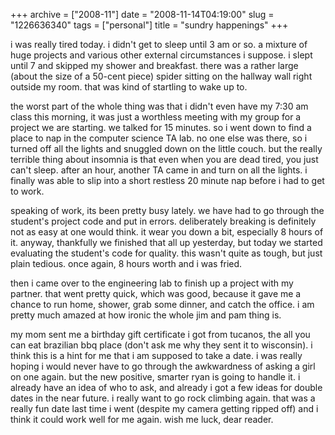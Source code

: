 +++
archive = ["2008-11"]
date = "2008-11-14T04:19:00"
slug = "1226636340"
tags = ["personal"]
title = "sundry happenings"
+++

i was really tired today. i didn't get to sleep until 3 am or so.
a mixture of huge projects and various other external circumstances
i suppose. i slept until 7 and skipped my shower and breakfast. there was
a rather large (about the size of a 50-cent piece) spider sitting on the
hallway wall right outside my room. that was kind of startling to wake up
to.

the worst part of the whole thing was that i didn't even have my 7:30 am
class this morning, it was just a worthless meeting with my group for
a project we are starting. we talked for 15 minutes. so i went down to
find a place to nap in the computer science TA lab. no one else was there,
so i turned off all the lights and snuggled down on the little couch. but
the really terrible thing about insomnia is that even when you are dead
tired, you just can't sleep. after an hour, another TA came in and turn on
all the lights. i finally was able to slip into a short restless 20 minute
nap before i had to get to work.

speaking of work, its been pretty busy lately. we have had to go through
the student's project code and put in errors. deliberately breaking is
definitely not as easy at one would think. it wear you down a bit,
especially 8 hours of it. anyway, thankfully we finished that all up
yesterday, but today we started evaluating the student's code for quality.
this wasn't quite as tough, but just plain tedious. once again, 8 hours
worth and i was fried.

then i came over to the engineering lab to finish up a project with my
partner. that went pretty quick, which was good, because it gave me
a chance to run home, shower, grab some dinner, and catch the office. i am
pretty much amazed at how ironic the whole jim and pam thing is.

my mom sent me a birthday gift certificate i got from tucanos, the all you
can eat brazilian bbq place (don't ask me why they sent it to wisconsin).
i think this is a hint for me that i am supposed to take a date. i was
really hoping i would never have to go through the awkwardness of asking
a girl on one again. but the new positive, smarter ryan is going to handle
it. i already have an idea of who to ask, and already i got a few ideas
for double dates in the near future. i really want to go rock climbing
again. that was a really fun date last time i went (despite my camera
getting ripped off) and i think it could work well for me again. wish me
luck, dear reader.


